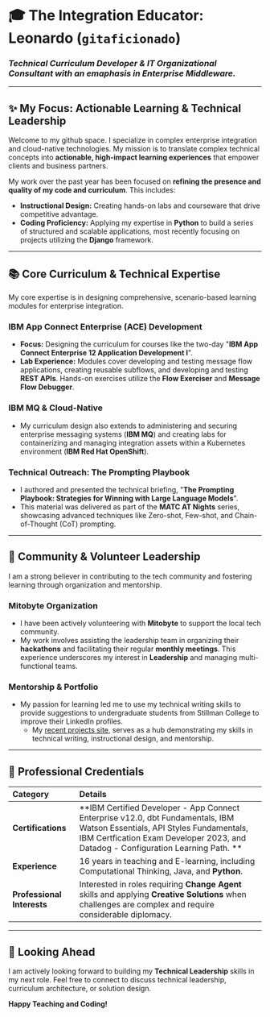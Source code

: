 # 🎓 The Integration Educator: Leonardo (`gitaficionado`)
### *Technical Curriculum Developer & IT Organizational Consultant with an emaphasis in Enterprise Middleware.*

---

## ✨ My Focus: Actionable Learning & Technical Leadership

Welcome to my github space. I specialize in complex enterprise integration and cloud-native technologies. My mission is to translate complex technical concepts into **actionable, high-impact learning experiences** that empower clients and business partners.

My work over the past year has been focused on **refining the presence and quality of my code and curriculum**. This includes:

* **Instructional Design:** Creating hands-on labs and courseware that drive competitive advantage.
* **Coding Proficiency:** Applying my expertise in **Python** to build a series of structured and scalable applications, most recently focusing on projects utilizing the **Django** framework.

---

## 📚 Core Curriculum & Technical Expertise

My core expertise is in designing comprehensive, scenario-based learning modules for enterprise integration.

### IBM App Connect Enterprise (ACE) Development
* **Focus:** Designing the curriculum for courses like the two-day "**IBM App Connect Enterprise 12 Application Development I**".
* **Lab Experience:** Modules cover developing and testing message flow applications, creating reusable subflows, and developing and testing **REST APIs**. Hands-on exercises utilize the **Flow Exerciser** and **Message Flow Debugger**.

### IBM MQ & Cloud-Native
* My curriculum design also extends to administering and securing enterprise messaging systems (**IBM MQ**) and creating labs for containerizing and managing integration assets within a Kubernetes environment (**IBM Red Hat OpenShift**).

### Technical Outreach: The Prompting Playbook
* I authored and presented the technical briefing, "**The Prompting Playbook: Strategies for Winning with Large Language Models**".
* This material was delivered as part of the **MATC AT Nights** series, showcasing advanced techniques like Zero-shot, Few-shot, and Chain-of-Thought (CoT) prompting.

---

## 🤝 Community & Volunteer Leadership

I am a strong believer in contributing to the tech community and fostering learning through organization and mentorship.

### Mitobyte Organization
* I have been actively volunteering with **Mitobyte** to support the local tech community.
* My work involves assisting the leadership team in organizing their **hackathons** and facilitating their regular **monthly meetings**. This experience underscores my interest in **Leadership** and managing multi-functional teams.

### Mentorship & Portfolio
* My passion for learning led me to use my technical writing skills to provide suggestions to undergraduate students from Stillman College to improve their LinkedIn profiles.
  * My [recent projects site](https://gitaficionado.github.io/mercury/#projects), serves as a hub demonstrating my skills in technical writing, instructional design, and mentorship.

---

## 🏅 Professional Credentials

| Category | Details |
| :--- | :--- |
| **Certifications** | **IBM Certified Developer - App Connect Enterprise v12.0, dbt Fundamentals, IBM Watson Essentials, API Styles Fundamentals, IBM Certfication Exam Developer 2023, and Datadog - Configuration Learning Path. ** |
| **Experience** | 16 years in teaching and E-learning, including Computational Thinking, Java, and **Python**. |
| **Professional Interests** | Interested in roles requiring **Change Agent** skills and applying **Creative Solutions** when challenges are complex and require considerable diplomacy. |

---

## 🚀 Looking Ahead

I am actively looking forward to building my **Technical Leadership** skills in my next role. Feel free to connect to discuss technical leadership, curriculum architecture, or solution design.

**Happy Teaching and Coding!**
